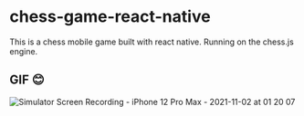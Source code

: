# chess-game-react-native
This is a chess mobile game built with react native. Running on the chess.js engine.

## GIF 😊
![Simulator Screen Recording - iPhone 12 Pro Max - 2021-11-02 at 01 20 07](https://user-images.githubusercontent.com/36506774/140485632-fb1e3615-6598-4a43-b7d3-98086b38b9a9.gif)

